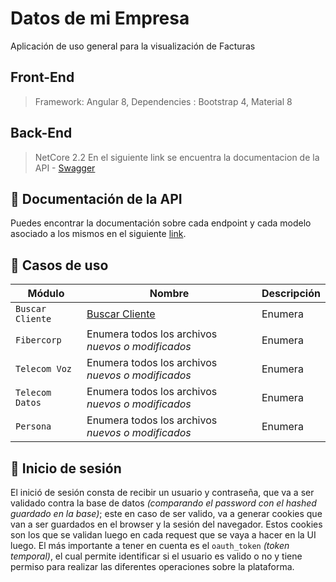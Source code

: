 # Datos de mi Empresa

Aplicación de uso general para la visualización de Facturas

## Front-End
> Framework: Angular 8,
> Dependencies : Bootstrap 4, Material 8

## Back-End
> NetCore 2.2
En el siguiente link se encuentra la documentacion de la API - [Swagger](https://desktopdesa.fibercorp.com.ar/v2/swagger/index.html) 

## :blue_book: Documentación de la API

Puedes encontrar la documentación sobre cada endpoint y cada modelo asociado a los mismos en el siguiente [link](https://gestiondesa.fibercorp.com.ar/v2/swagger).

## :orange_book: Casos de uso 

| Módulo | Nombre | Descripción |
| --- | --- | --- |
| `Buscar Cliente` | [Buscar Cliente](#gem-inicio-de-sesión) | Enumera |
| `Fibercorp` | Enumera todos los archivos *nuevos o modificados* | Enumera |
| `Telecom Voz` | Enumera todos los archivos *nuevos o modificados* | Enumera |
| `Telecom Datos` | Enumera todos los archivos *nuevos o modificados* | Enumera |
| `Persona` | Enumera todos los archivos *nuevos o modificados* | Enumera |

## :gem: Inicio de sesión

El inició de sesión consta de recibir un usuario y contraseña, que va a ser validado contra la base de datos _(comparando el password con el hashed guardado en la base)_; este en caso de ser valido, va a generar cookies que van a ser guardados en el browser y la sesión del navegador. Estos cookies son los que se validan luego en cada request que se vaya a hacer en la UI luego. El más importante a tener en cuenta es el `oauth_token` _(token temporal)_, el cual permite identificar si el usuario es valido o no y tiene permiso para realizar las diferentes operaciones sobre la plataforma.



